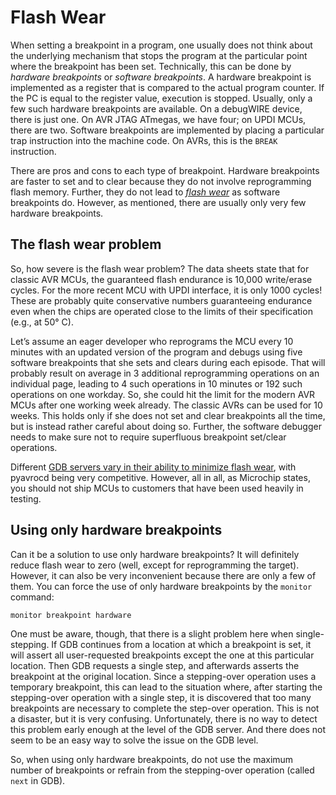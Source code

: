 # Flash Wear

When setting a breakpoint in a program, one usually does not think about the underlying mechanism that stops the program at the particular point where the breakpoint has been set. Technically, this can be done by *hardware breakpoints* or *software breakpoints*. A hardware breakpoint is implemented as a register that is compared to the actual program counter. If the PC is equal to the register value, execution is stopped. Usually, only a few such hardware breakpoints are available. On a debugWIRE device, there is just one. On AVR JTAG ATmegas, we have four; on UPDI MCUs, there are two. Software breakpoints are implemented by placing a particular trap instruction into the machine code. On AVRs, this is the `BREAK` instruction.

There are pros and cons to each type of breakpoint. Hardware breakpoints are faster to set and to clear because they do not involve reprogramming flash memory. Further, they do not lead to *[flash wear](https://en.wikipedia.org/wiki/Flash_memory#Memory_wear)* as software breakpoints do. However, as mentioned, there are usually only very few hardware breakpoints.

## The flash wear problem

So, how severe is the flash wear problem? The data sheets state that for classic AVR MCUs, the guaranteed flash endurance is 10,000 write/erase cycles. For the more recent MCU with UPDI interface, it is only 1000 cycles! These are probably quite conservative numbers guaranteeing endurance even when the chips are operated close to the limits of their specification (e.g., at 50° C).

Let’s assume an eager developer who reprograms the MCU every 10 minutes with an updated version of the program and debugs using five software breakpoints that she sets and clears during each episode. That will probably result on average in 3 additional reprogramming operations on an individual page, leading to 4 such operations in 10 minutes or 192 such operations on one workday. So, she could hit the limit for the modern AVR MCUs after one working week already. The classic AVRs can be used for 10 weeks. This holds only if she does not set and clear breakpoints all the time, but is instead rather careful about doing so. Further, the software debugger needs to make sure not to require superfluous breakpoint set/clear operations.

Different [GDB servers vary in their ability to minimize flash wear](https://arduino-craft-corner.de/index.php/2025/05/05/stop-and-go/), with pyavrocd being very competitive. However, all in all, as Microchip states, you should not ship MCUs to customers that have been used heavily in testing.

## Using only hardware breakpoints

Can it be a solution to use only hardware breakpoints? It will definitely reduce flash wear to zero (well, except for reprogramming the target). However, it can also be very inconvenient because there are only a few of them. You can force the use of only hardware breakpoints by the `monitor` command:

```
monitor breakpoint hardware
```

One must be aware, though, that there is a slight problem here when single-stepping. If GDB continues from a location at which a breakpoint is set, it will assert all user-requested breakpoints except the one at this particular location. Then GDB requests a single step, and afterwards asserts the breakpoint at the original location. Since a stepping-over operation uses a temporary breakpoint, this can lead to the situation where, after starting the stepping-over operation with a single step, it is discovered that too many breakpoints are necessary to complete the step-over operation. This is not a disaster, but it is very confusing. Unfortunately, there is no way to detect this problem early enough at the level of the GDB server. And there does not seem to be an easy way to solve the issue on the GDB level.

So, when using only hardware breakpoints, do not use the maximum number of breakpoints or refrain from the stepping-over operation (called `next` in GDB).